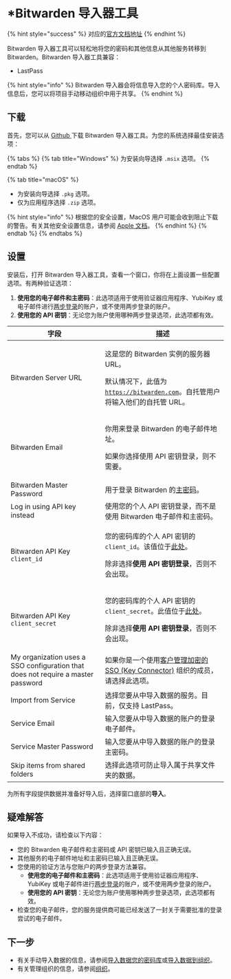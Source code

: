 # \*Bitwarden 导入器工具

{% hint style="success" %}
对应的[官方文档地址](https://bitwarden.com/help/bitwarden-importer-tool/)
{% endhint %}

Bitwarden 导入器工具可以轻松地将您的密码和其他信息从其他服务转移到 Bitwarden。Bitwarden 导入器工具兼容：

* LastPass

{% hint style="info" %}
Bitwarden 导入器会将信息导入您的个人密码库。导入信息后，您可以将项目手动移动组织中用于共享。
{% endhint %}

## 下载 <a href="#download" id="download"></a>

首先，您可以从 [Github ](https://github.com/bitwarden/importer/releases)下载 Bitwarden 导入器工具。为您的系统选择最佳安装选项：

{% tabs %}
{% tab title="Windows" %}
为安装向导选择 `.msix` 选项。
{% endtab %}

{% tab title="macOS" %}
* 为安装向导选择 `.pkg` 选项。
* 仅为应用程序选择 `.zip` 选项。

{% hint style="info" %}
根据您的安全设置，MacOS 用户可能会收到阻止下载的警告。有关其他安全设置信息，请参阅 [Apple 文档](https://support.apple.com/guide/mac-help/open-a-mac-app-from-an-unidentified-developer-mh40616/mac)。
{% endhint %}
{% endtab %}
{% endtabs %}

## 设置 <a href="#setup" id="setup"></a>

安装后，打开 Bitwarden 导入器工具，查看一个窗口，你将在上面设置一些配置选项。有两种验证选项：

1. **使用您的电子邮件和主密码**：此选项适用于使用验证器应用程序、YubiKey 或电子邮件进行[两步登录](../../two-step-login/two-step-login-methods.md)的账户，或不使用两步登录的账户。
2. **使用您的 API 密钥**：无论您为账户使用哪种两步登录选项，此选项都有效。

| 字段                                                                               | 描述                                                                                                                                                                                    |
| -------------------------------------------------------------------------------- | ------------------------------------------------------------------------------------------------------------------------------------------------------------------------------------- |
| Bitwarden Server URL                                                             | <p>这是您的 Bitwarden 实例的服务器 URL。</p><p>默认情况下，此值为 <code>https://bitwarden.com</code>。自托管用户将输入他们的自托管 URL。</p>                                                                              |
| Bitwarden Email                                                                  | <p>你用来登录 Bitwarden 的电子邮件地址。</p><p>如果你选择使用 API 密钥登录，则不需要。</p>                                                                                                                          |
| Bitwarden Master Password                                                        | 用于登录 Bitwarden 的[主密码](../../your-vault/your-master-password.md)。                                                                                                                      |
| Log in using API key instead                                                     | 使用您的个人 API 密钥登录，而不是使用 Bitwarden 电子邮件和主密码。                                                                                                                                             |
| Bitwarden API Key `client_id`                                                    | <p>您的密码库的个人 API 密钥的 <code>client_id</code>。该值位于<a href="https://vault.bitwarden.com/#/settings/security/security-keys">此处</a>。</p><p>除非选择<strong>使用 API 密钥登录</strong>，否则不会出现。</p>     |
| Bitwarden API Key `client_secret`                                                | <p>您的密码库的个人 API 密钥的 <code>client_secret</code>。此值位于<a href="https://vault.bitwarden.com/#/settings/security/security-keys">此处</a>。</p><p>除非选择<strong>使用 API 密钥登录</strong>，否则不会出现。</p> |
| My organization uses a SSO configuration that does not require a master password | 如果你是一个使用[客户管理加密的 SSO (Key Connector)](../../login-with-sso/about-key-connector.md) 组织的成员，请选择此选项。                                                                                      |
| Import from Service                                                              | 选择您要从中导入数据的服务。目前，仅支持 LastPass。                                                                                                                                                        |
| Service Email                                                                    | 输入您要从中导入数据的账户的登录电子邮件。                                                                                                                                                                 |
| Service Master Password                                                          | 输入您要从中导入数据的账户的登录主密码。                                                                                                                                                                  |
| Skip items from shared folders                                                   | 选择此选项可防止导入属于共享文件夹的数据。                                                                                                                                                                 |

为所有字段提供数据并准备好导入后，选择窗口底部的**导入**。

## 疑难解答 <a href="#troubleshooting" id="troubleshooting"></a>

如果导入不成功，请检查以下内容：

* 您的 Bitwarden 电子邮件和主密码或 API 密钥已输入且正确无误。
* 其他服务的电子邮件地址和主密码已输入且正确无误。
* 您使用的验证方法与您账户的两步登录方法兼容。
  * **使用您的电子邮件和主密码**：此选项适用于使用验证器应用程序、YubiKey 或电子邮件进行[两步登录](../../two-step-login/two-step-login-methods.md)的账户，或不使用两步登录的账户。
  * **使用您的 API 密钥**：无论您为账户使用哪种两步登录选项，此选项都有效。
* 检查您的电子邮件，您的服务提供商可能已经发送了一封关于需要批准的登录尝试的电子邮件。

## 下一步 <a href="#next-steps" id="next-steps"></a>

* 有关手动导入数据的信息，请参阅[导入数据您的密码库](../../import-export/import-data-to-your-vault.md)或[导入数据到组织](../../import-export/import-data-to-an-organization.md)。
* 有关管理组织的信息，请参阅[组织](../../organizations/organizations.md)。

